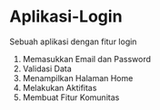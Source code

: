 # Aplikasi-Login
Sebuah aplikasi dengan fitur login
1. Memasukkan Email dan Password
2. Validasi Data
3. Menampilkan Halaman Home
4. Melakukan Aktifitas
5. Membuat Fitur Komunitas
